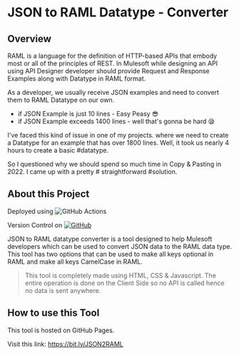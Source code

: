 # JSON to RAML Datatype - Converter

## Overview
RAML is a language for the definition of HTTP-based APIs that embody most or all of the principles of REST. In Mulesoft while designing an API using API Designer developer should provide Request and Response Examples along with Datatype in RAML format.

As a developer, we usually receive JSON examples and need to convert them to RAML Datatype on our own. 

- if JSON Example is just 10 lines - Easy Peasy 😎
- if JSON Example exceeds 1400 lines - well that's gonna be hard 😪

I've faced this kind of issue in one of my projects. where we need to create a Datatype for an example that has over 1800 lines. Well, it took us nearly 4 hours to create a basic #datatype.

So I questioned why we should spend so much time in Copy & Pasting in 2022. I came up with a pretty # straightforward #solution.

## About this Project
Deployed using 
![GitHub Actions](https://img.shields.io/badge/github%20actions-%232671E5.svg?style=for-the-badge&logo=githubactions&logoColor=white)

Version Control on
[![GitHub](https://img.shields.io/badge/github-%23121011.svg?style=for-the-badge&logo=github&logoColor=white)](https://github.com/Upendra-Thunuguntla/JSON2RAML-Converter)

JSON to RAML datatype converter is a tool designed to help Mulesoft developers which can be used to convert JSON data to the RAML data type. This tool has two options that can be used to make all keys optional in RAML and make all keys CamelCase in RAML.

> This tool is completely made using HTML, CSS & Javascript. The entire operation is done on the Client Side so no API is called hence no data is sent anywhere.

## How to use this Tool
This tool is hosted on GitHub Pages. 

Visit this link: https://bit.ly/JSON2RAML 

